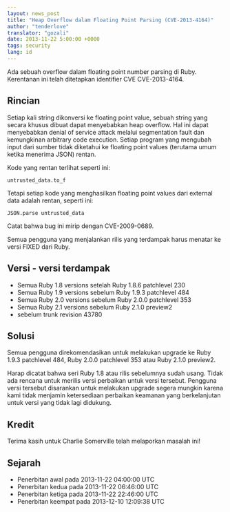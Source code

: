 ```yaml
---
layout: news_post
title: "Heap Overflow dalam Floating Point Parsing (CVE-2013-4164)"
author: "tenderlove"
translator: "gozali"
date: 2013-11-22 5:00:00 +0000
tags: security
lang: id
---
```


Ada sebuah overflow dalam floating point number parsing di Ruby. Kerentanan
ini telah ditetapkan identifier CVE CVE-2013-4164.

## Rincian

Setiap kali string dikonversi ke floating point value, sebuah string 
yang secara khusus dibuat dapat menyebabkan heap overflow. Hal ini dapat
menyebabkan denial of service attack melalui segmentation fault dan kemungkinan
arbitrary code execution. Setiap program yang mengubah input dari sumber 
tidak diketahui ke floating point values (terutama umum ketika menerima JSON)
rentan.

Kode yang rentan terlihat seperti ini:

    untrusted_data.to_f

Tetapi setiap kode yang menghasilkan floating point values dari external data
adalah rentan, seperti ini:

    JSON.parse untrusted_data

Catat bahwa bug ini mirip dengan CVE-2009-0689.

Semua pengguna yang menjalankan rilis yang terdampak harus menatar
ke versi FIXED dari Ruby.

## Versi - versi terdampak

* Semua Ruby 1.8 versions setelah Ruby 1.8.6 patchlevel 230
* Semua Ruby 1.9 versions sebelum Ruby 1.9.3 patchlevel 484
* Semua Ruby 2.0 versions sebelum Ruby 2.0.0 patchlevel 353
* Semua Ruby 2.1 versions sebelum Ruby 2.1.0 preview2
* sebelum trunk revision 43780

## Solusi

Semua pengguna direkomendasikan untuk melakukan upgrade ke 
Ruby 1.9.3 patchlevel 484, Ruby 2.0.0 patchlevel 353 atau
Ruby 2.1.0 preview2.

Harap dicatat bahwa seri Ruby 1.8 atau rilis sebelumnya sudah
usang. Tidak ada rencana untuk merilis versi perbaikan untuk versi tersebut.
Pengguna versi tersebut disarankan untuk melakukan upgrade segera mungkin
karena kami tidak menjamin ketersediaan perbaikan keamanan yang berkelanjutan
untuk versi yang tidak lagi didukung.

## Kredit

Terima kasih untuk Charlie Somerville telah melaporkan masalah ini!

## Sejarah

* Penerbitan awal pada 2013-11-22 04:00:00 UTC
* Penerbitan kedua pada 2013-11-22 06:46:00 UTC
* Penerbitan ketiga pada 2013-11-22 22:46:00 UTC
* Penerbitan keempat pada 2013-12-10 12:09:38 UTC
